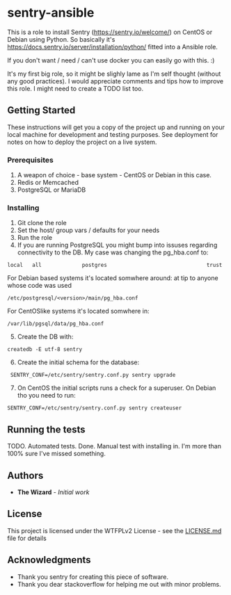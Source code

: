 # sentry-ansible

This is a role to install Sentry (https://sentry.io/welcome/) on CentOS or Debian using Python.
So basically it's https://docs.sentry.io/server/installation/python/ fitted into a Ansible role.

If you don't want / need / can't use docker you can easily go with this. :)

It's my first big role, so it might be slighly lame as I'm self thought (without any good practices).
I would appreciate comments and tips how to improve this role. I might need to create a TODO list too.

## Getting Started

These instructions will get you a copy of the project up and running on your local machine for development and testing purposes. See deployment for notes on how to deploy the project on a live system.

### Prerequisites

1. A weapon of choice - base system - CentOS or Debian in this case.
2. Redis or Memcached 
3. PostgreSQL or MariaDB

### Installing

1. Git clone the role
2. Set the host/ group vars / defaults for your needs
3. Run the role
4. If you are running PostgreSQL you might bump into issuses regarding connectivity to the DB.
My case was changing the pg_hba.conf to:

```
local   all             postgres                                trust  
```

For Debian based systems it's located somwhere around:
at tip to anyone whose code was used
```
/etc/postgresql/<version>/main/pg_hba.conf
```

For CentOSlike systems it's located somwhere in:
```
/var/lib/pgsql/data/pg_hba.conf
```

5. Create the DB with:

```
createdb -E utf-8 sentry
```

6. Create the initial schema for the database:

```
 SENTRY_CONF=/etc/sentry/sentry.conf.py sentry upgrade
```

7. On CentOS the initial scripts runs a check for a superuser. On Debian tho you need to run:
```
SENTRY_CONF=/etc/sentry/sentry.conf.py sentry createuser
```


## Running the tests

TODO. Automated tests.
Done. Manual test with installing in. I'm more than 100% sure I've missed something.


## Authors

* **The Wizard** - *Initial work*


## License

This project is licensed under the WTFPLv2 License - see the [LICENSE.md](LICENSE.md) file for details

## Acknowledgments

* Thank you sentry for creating this piece of software.
* Thank you dear stackoverflow for helping me out with minor problems.
